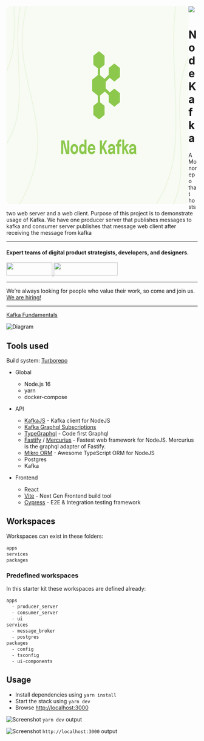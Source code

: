 <img align="left" src="./assets/preview.svg" width="480" height="520" />

<div>
  <a href="https://www.wednesday.is?utm_source=gthb&utm_medium=repo&utm_campaign=serverless" align="left" style="margin-left: 0;">
    <img src="https://uploads-ssl.webflow.com/5ee36ce1473112550f1e1739/5f5879492fafecdb3e5b0e75_wednesday_logo.svg">
  </a>
  <p>
    <h1 align="left">Node Kafka </h1>
  </p>

  <p>
A Monorepo that hosts two web server and a web client. Purpose of this project is to demonstrate usage of Kafka. We have one producer server that publishes messages to kafka and consumer server publishes that message web client after receiving the message from kafka
  </p>

---

  <p>
    <h4>
      Expert teams of digital product strategists, developers, and designers.
    </h4>
  </p>

  <div>
    <a href="https://www.wednesday.is/contact-us?utm_source=gthb&utm_medium=repo&utm_campaign=serverless" target="_blank">
      <img src="https://uploads-ssl.webflow.com/5ee36ce1473112550f1e1739/5f6ae88b9005f9ed382fb2a5_button_get_in_touch.svg" width="121" height="34">
    </a>
    <a href="https://github.com/wednesday-solutions/" target="_blank">
      <img src="https://uploads-ssl.webflow.com/5ee36ce1473112550f1e1739/5f6ae88bb1958c3253756c39_button_follow_on_github.svg" width="168" height="34">
    </a>
  </div>

---

<span>We’re always looking for people who value their work, so come and join us. <a href="https://www.wednesday.is/hiring">We are hiring!</a></span>

</div>

<hr/>

[Kafka Fundamentals](https://www.youtube.com/watch?v=Ch5VhJzaoaI)

![Diagram](assets/diagram.png)

## Tools used

Build system: [Turborepo](https://turborepo.org/)

-   Global

    -   Node.js 16
    -   yarn
    -   docker-compose

-   API

    -   [KafkaJS](https://kafka.js.org/) - Kafka client for NodeJS
    -   [Kafka Graphql Subscriptions](https://github.com/tomasAlabes/graphql-kafkajs-subscriptions)
    -   [TypeGraphql](https://typegraphql.com/) - Code first Graphql
    -   [Fastify](fastify.io) / [Mercurius](https://mercurius.dev/) - Fastest web framework for NodeJS. Mercurius is the graphql adapter of Fastify.
    -   [Mikro ORM](https://mikro-orm.io/) - Awesome TypeScript ORM for NodeJS
    -   Postgres
    -   Kafka

-   Frontend
    -   React
    -   [Vite](https://vitejs.dev) - Next Gen Frontend build tool
    -   [Cypress](https://www.cypress.io) - E2E & Integration testing framework

## Workspaces

Workspaces can exist in these folders:

```text
apps
services
packages
```

### Predefined workspaces

In this starter kit these workspaces are defined already:

```text
apps
  - producer_server
  - consumer_server
  - ui
services
  - message_broker
  - postgres
packages
  - config
  - tsconfig
  - ui-components
```

## Usage

-   Install dependencies using `yarn install`
-   Start the stack using `yarn dev`
-   Browse [http://localhost:3000](http://localhost:3000)

![Screenshot](assets/terminal.png)
`yarn dev` output

![Screenshot](assets/node-kafka-fe.gif)
`http://localhost:3000` output
